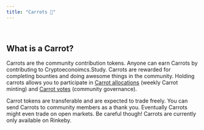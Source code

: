 ```yaml
---
title: "Carrots 🥕"
---
```


<br />

## What is a Carrot?

Carrots are the community contribution tokens. Anyone can earn Carrots by contributing to Cryptoeconoimcs.Study. Carrots are rewarded for completing bounties and doing awesome things in the community. Holding carrots allows you to participate in [Carrot allocations](https://rinkeby.aragon.org/#/0xEAA147020b006e6Bfe9e3e1A9f1FaD330A9E20F5/0x2225ca26a71af7dd81cf2ebbcd4b16d0090cfe10) (weekly Carrot minting) and [Carrot votes](https://rinkeby.aragon.org/#/0xEAA147020b006e6Bfe9e3e1A9f1FaD330A9E20F5/0x7147928551406adaeca76cf3e04557bd3412cf53) (community governance).

Carrot tokens are transferable and are expected to trade freely. You can send Carrots to community members as a thank you. Eventually Carrots might even trade on open markets. Be careful though! Carrots are currently only available on Rinkeby.

<br />
